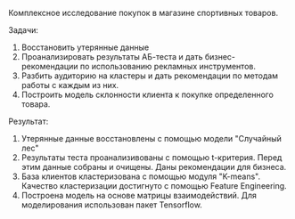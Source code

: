 Комплексное исследование покупок в магазине спортивных товаров.  

Задачи:
1) Восстановить утерянные данные
2) Проанализировать результаты АБ-теста и дать бизнес-рекомендации по использованию рекламных инструментов.
3) Разбить аудиторию на кластеры и дать рекомендации по методам работы с каждым из них.
4) Построить модель склонности клиента к покупке определенного товара.

Результат:
1) Утерянные данные восстановлены с помощью модели "Случайный лес"
2) Результаты теста проанализивованы с помощью t-критерия. Перед этим данные собраны и очищены. Даны рекомендации для бизнеса.
3) База клиентов кластеризована с помощью модуля "K-means". Качество кластеризации достигнуто с помощью Feature Engineering.
4) Построена модель на основе матрицы взаимодействий. Для моделирования использован пакет Tensorflow.
